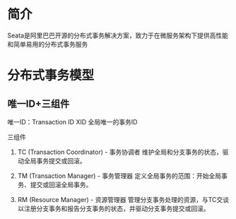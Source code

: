 # 简介

Seata是阿里巴巴开源的分布式事务解决方案，致力于在微服务架构下提供高性能和简单易用的分布式事务服务

# 分布式事务模型

## 唯一ID+三组件

唯一ID：Transaction ID XID 全局唯一的事务ID

三组件

1. TC (Transaction Coordinator) - 事务协调者
   维护全局和分支事务的状态，驱动全局事务提交或回滚。

2. TM (Transaction Manager) - 事务管理器
   定义全局事务的范围：开始全局事务、提交或回滚全局事务。
3. RM (Resource Manager) - 资源管理器
   管理分支事务处理的资源，与TC交谈以注册分支事务和报告分支事务的状态，并驱动分支事务提交或回滚。